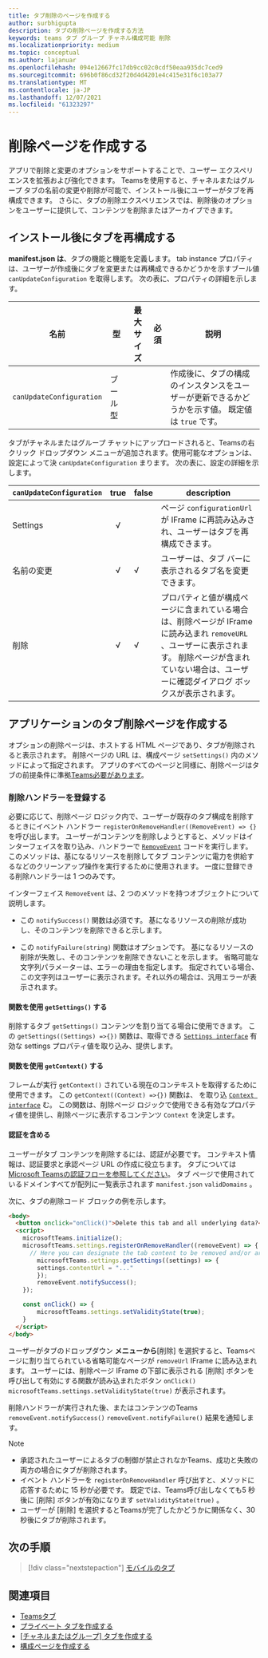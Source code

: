 ```yaml
---
title: タブ削除のページを作成する
author: surbhigupta
description: タブの削除ページを作成する方法
keywords: teams タブ グループ チャネル構成可能 削除
ms.localizationpriority: medium
ms.topic: conceptual
ms.author: lajanuar
ms.openlocfilehash: 094e12667fc17db9cc02c0cdf50eaa935dc7ced9
ms.sourcegitcommit: 696b0f86cd32f20d4d4201e4c415e31f6c103a77
ms.translationtype: MT
ms.contentlocale: ja-JP
ms.lasthandoff: 12/07/2021
ms.locfileid: "61323297"
---
```

# <a name="create-a-removal-page"></a>削除ページを作成する

アプリで削除と変更のオプションをサポートすることで、ユーザー エクスペリエンスを拡張および強化できます。 Teamsを使用すると、チャネルまたはグループ タブの名前の変更や削除が可能で、インストール後にユーザーがタブを再構成できます。 さらに、タブの削除エクスペリエンスでは、削除後のオプションをユーザーに提供して、コンテンツを削除またはアーカイブできます。

## <a name="enable-your-tab-to-be-reconfigured-after-installation"></a>インストール後にタブを再構成する

**manifest.json は**、タブの機能と機能を定義します。 tab instance プロパティは、ユーザーが作成後にタブを変更または再構成できるかどうかを示すブール値 `canUpdateConfiguration` を取得します。 次の表に、プロパティの詳細を示します。

|名前| 型| 最大サイズ | 必須 | 説明|
|---|---|---|---|---|
|`canUpdateConfiguration`|ブール型|||作成後に、タブの構成のインスタンスをユーザーが更新できるかどうかを示す値。 既定値は `true` です。 |

タブがチャネルまたはグループ チャットにアップロードされると、Teamsの右クリック ドロップダウン メニューが追加されます。使用可能なオプションは、設定によって決 `canUpdateConfiguration` まります。 次の表に、設定の詳細を示します。

| `canUpdateConfiguration`| true   | false | description |
| ----------------------- | :----: | ----- | ----------- |
|     Settings            |   √    |       |ページ `configurationUrl` が IFrame に再読み込みされ、ユーザーはタブを再構成できます。 |
|     名前の変更              |   √    |   √   | ユーザーは、タブ バーに表示されるタブ名を変更できます。          |
|     削除              |   √    |   √   |  プロパティと値が構成ページに含まれている場合は、削除ページが IFrame に読み込まれ `removeURL` 、ユーザーに表示されます。   削除ページが含まれていない場合は、ユーザーに確認ダイアログ ボックスが表示されます。          |

## <a name="create-a-tab-removal-page-for-your-application"></a>アプリケーションのタブ削除ページを作成する

オプションの削除ページは、ホストする HTML ページであり、タブが削除されると表示されます。 削除ページの URL は、構成ページ `setSettings()` 内のメソッドによって指定されます。 アプリのすべてのページと同様に、削除ページはタブの前提条件に準拠[Teams必要があります](../../../tabs/how-to/tab-requirements.md)。

### <a name="register-a-remove-handler"></a>削除ハンドラーを登録する

必要に応じて、削除ページ ロジック内で、ユーザーが既存のタブ構成を削除するときにイベント ハンドラー `registerOnRemoveHandler((RemoveEvent) => {}` を呼び出します。 ユーザーがコンテンツを削除しようとすると、メソッドはインターフェイスを取り込み、ハンドラーで [`RemoveEvent`](/javascript/api/@microsoft/teams-js/microsoftteams.settings.removeevent?view=msteams-client-js-latest&preserve-view=true) コードを実行します。 このメソッドは、基になるリソースを削除してタブ コンテンツに電力を供給するなどのクリーンアップ操作を実行するために使用されます。 一度に登録できる削除ハンドラーは 1 つのみです。

インターフェイス `RemoveEvent` は、2 つのメソッドを持つオブジェクトについて説明します。

* この `notifySuccess()` 関数は必須です。 基になるリソースの削除が成功し、そのコンテンツを削除できると示します。

* この `notifyFailure(string)` 関数はオプションです。 基になるリソースの削除が失敗し、そのコンテンツを削除できないことを示します。 省略可能な文字列パラメーターは、エラーの理由を指定します。 指定されている場合、この文字列はユーザーに表示されます。それ以外の場合は、汎用エラーが表示されます。

#### <a name="use-the-getsettings-function"></a>関数を使用 `getSettings()` する

削除するタブ `getSettings()` コンテンツを割り当てる場合に使用できます。 この `getSettings((Settings) =>{})` 関数は、取得できる [`Settings interface`](/javascript/api/@microsoft/teams-js/microsoftteams.settings.settings?view=msteams-client-js-latest&preserve-view=true) 有効な settings プロパティ値を取り込み、提供します。

#### <a name="use-the-getcontext-function"></a>関数を使用 `getContext()` する

フレームが実行 `getContext()` されている現在のコンテキストを取得するために使用できます。 この `getContext((Context) =>{})` 関数は、 を取り込 [`Context interface`](/javascript/api/@microsoft/teams-js/microsoftteams.context?view=msteams-client-js-latest&preserve-view=true) む。 この関数は、削除ページ ロジックで使用できる有効なプロパティ値を提供し、削除ページに表示するコンテンツ `Context` を決定します。

#### <a name="include-authentication"></a>認証を含める

ユーザーがタブ コンテンツを削除するには、認証が必要です。 コンテキスト情報は、認証要求と承認ページ URL の作成に役立ちます。 タブについては[Microsoft Teamsの認証フローを参照してください](~/tabs/how-to/authentication/auth-flow-tab.md)。 タブ ページで使用されているドメインすべてが配列に一覧表示されます `manifest.json` `validDomains` 。

次に、タブの削除コード ブロックの例を示します。

```html
<body>
  <button onclick="onClick()">Delete this tab and all underlying data?</button>
  <script>
    microsoftTeams.initialize();
    microsoftTeams.settings.registerOnRemoveHandler((removeEvent) => {
      // Here you can designate the tab content to be removed and/or archived.
        microsoftTeams.settings.getSettings((settings) => {
        settings.contentUrl = "..."
        });
        removeEvent.notifySuccess();
    });

    const onClick() => {
        microsoftTeams.settings.setValidityState(true);
    }
  </script>
</body>
```

ユーザーがタブのドロップダウン **メニューから**[削除] を選択すると、Teamsページに割り当てられている省略可能なページが `removeUrl` IFrame に読み込まれます。  ユーザーには、削除ページ IFrame の下部に表示される [削除] ボタンを呼び出して有効にする関数が読み込まれたボタン `onClick()` `microsoftTeams.settings.setValidityState(true)` が表示されます。 

削除ハンドラーが実行された後、またはコンテンツのTeams `removeEvent.notifySuccess()` `removeEvent.notifyFailure()` 結果を通知します。

>[!NOTE]
> * 承認されたユーザーによるタブの制御が禁止されなかTeams、成功と失敗の両方の場合にタブが削除されます。
> * イベント ハンドラーを `registerOnRemoveHandler` 呼び出すと、メソッドに応答するために 15 秒が必要です。 既定では、Teams呼び出しなくても5 秒後に [削除] ボタンが有効になります `setValidityState(true)` 。 
> * ユーザーが [削除] を選択するとTeamsが完了したかどうかに関係なく、30 秒後にタブが削除されます。

## <a name="next-step"></a>次の手順

> [!div class="nextstepaction"]
> [モバイルのタブ](~/tabs/design/tabs-mobile.md)

## <a name="see-also"></a>関連項目

* [Teamsタブ](~/tabs/what-are-tabs.md)
* [プライベート タブを作成する](~/tabs/how-to/create-personal-tab.md)
* [[チャネルまたはグループ] タブを作成する](~/tabs/how-to/create-channel-group-tab.md)
* [構成ページを作成する](~/tabs/how-to/create-tab-pages/configuration-page.md)
